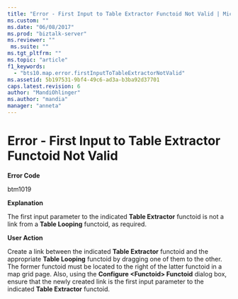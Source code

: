 ```yaml
---
title: "Error - First Input to Table Extractor Functoid Not Valid | Microsoft Docs"
ms.custom: ""
ms.date: "06/08/2017"
ms.prod: "biztalk-server"
ms.reviewer: ""
 ms.suite: ""
ms.tgt_pltfrm: ""
ms.topic: "article"
f1_keywords: 
  - "bts10.map.error.firstInputToTableExtractorNotValid"
ms.assetid: 5b197531-9bf4-49c6-ad3a-b3ba92d37701
caps.latest.revision: 6
author: "MandiOhlinger"
ms.author: "mandia"
manager: "anneta"
---
```

# Error - First Input to Table Extractor Functoid Not Valid
**Error Code**  
  
 btm1019  
  
 **Explanation**  
  
 The first input parameter to the indicated **Table Extractor** functoid is not a link from a **Table Looping** functoid, as required.  
  
 **User Action**  
  
 Create a link between the indicated **Table Extractor** functoid and the appropriate **Table Looping** functoid by dragging one of them to the other. The former functoid must be located to the right of the latter functoid in a map grid page. Also, using the **Configure \<Functoid> Functoid** dialog box, ensure that the newly created link is the first input parameter to the indicated **Table Extractor** functoid.